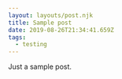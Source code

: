 ```yaml
---
layout: layouts/post.njk
title: Sample post
date: 2019-08-26T21:34:41.659Z
tags:
  - testing
---
```

Just a sample post.
